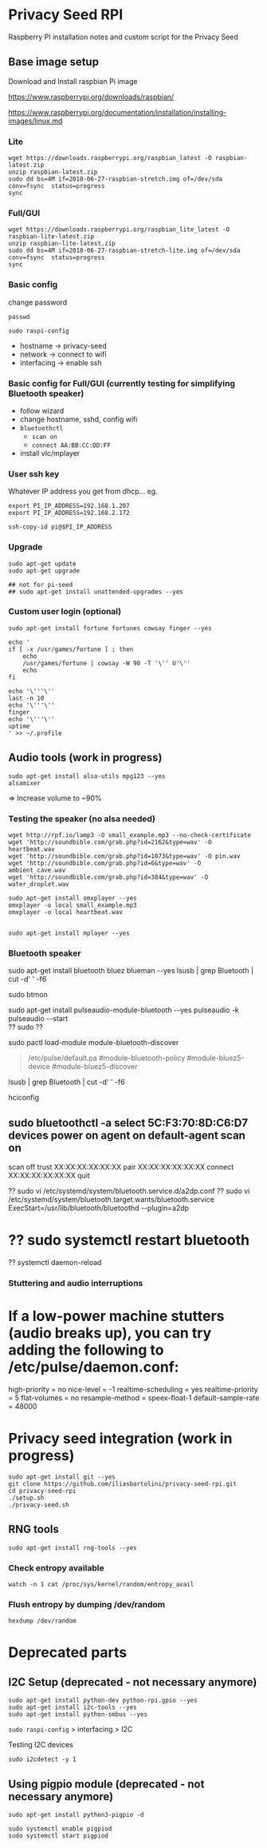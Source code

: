 # Privacy Seed RPI

Raspberry PI installation notes and custom script for the Privacy Seed


## Base image setup

Download and Install raspbian Pi image

https://www.raspberrypi.org/downloads/raspbian/

https://www.raspberrypi.org/documentation/installation/installing-images/linux.md

### Lite
```
wget https://downloads.raspberrypi.org/raspbian_latest -O raspbian-latest.zip
unzip raspbian-latest.zip
sudo dd bs=4M if=2018-06-27-raspbian-stretch.img of=/dev/sda conv=fsync  status=progress
sync
```

### Full/GUI
```
wget https://downloads.raspberrypi.org/raspbian_lite_latest -O raspbian-lite-latest.zip
unzip raspbian-lite-latest.zip
sudo dd bs=4M if=2018-06-27-raspbian-stretch-lite.img of=/dev/sda conv=fsync  status=progress
sync
```

### Basic config

change password
```
passwd
```

```
sudo raspi-config
```
  - hostname -> privacy-seed
  - network -> connect to wifi
  - interfacing -> enable ssh


### Basic config for Full/GUI (currently testing for simplifying Bluetooth speaker)

  - follow wizard
  - change hostname, sshd, config wifi
  - `bluetoothctl`
    - `scan on`
    - `connect AA:BB:CC:DD:FF`
  - install vlc/mplayer


### User ssh key
Whatever IP address you get from dhcp... eg.
```
export PI_IP_ADDRESS=192.168.1.207
export PI_IP_ADDRESS=192.168.2.172

ssh-copy-id pi@$PI_IP_ADDRESS
```

### Upgrade

```
sudo apt-get update
sudo apt-get upgrade

## not for pi-seed
## sudo apt-get install unattended-upgrades --yes
```

### Custom user login (optional)

```
sudo apt-get install fortune fortunes cowsay finger --yes

echo '
if [ -x /usr/games/fortune ] ; then
    echo
    /usr/games/fortune | cowsay -W 90 -T '\'' U'\''
    echo
fi

echo '\'''\''
last -n 10
echo '\'''\''
finger
echo '\'''\''
uptime
' >> ~/.profile
```

## Audio tools (work in progress)

```
sudo apt-get install alsa-utils mpg123 --yes
alsamixer
```
  => Increase volume to ~90%

### Testing the speaker (no alsa needed)

```
wget http://rpf.io/lamp3 -O small_example.mp3 --no-check-certificate
wget 'http://soundbible.com/grab.php?id=2162&type=wav' -O heartbeat.wav
wget 'http://soundbible.com/grab.php?id=1073&type=wav' -O pin.wav
wget 'http://soundbible.com/grab.php?id=6&type=wav' -O ambient_cave.wav
wget 'http://soundbible.com/grab.php?id=384&type=wav' -O water_droplet.wav

sudo apt-get install omxplayer --yes
omxplayer -o local small_example.mp3
omxplayer -o local heartbeat.wav


sudo apt-get install mplayer --yes
```


### Bluetooth speaker

sudo apt-get install bluetooth bluez blueman --yes
lsusb | grep Bluetooth | cut -d' ' -f6

sudo btmon

sudo apt-get install pulseaudio-module-bluetooth --yes
pulseaudio -k
pulseaudio --start  
  ?? sudo ??

sudo pactl load-module module-bluetooth-discover
> /etc/pulse/default.pa
#module-bluetooth-policy
#module-bluez5-device
#module-bluez5-discover

lsusb | grep Bluetooth | cut -d' ' -f6

hciconfig

sudo bluetoothctl -a
select 5C:F3:70:8D:C6:D7
devices
power on
agent on
default-agent
scan on
-
scan off
trust XX:XX:XX:XX:XX:XX
pair XX:XX:XX:XX:XX:XX
connect XX:XX:XX:XX:XX:XX
quit

?? sudo vi /etc/systemd/system/bluetooth.service.d/a2dp.conf
?? sudo vi /etc/systemd/system/bluetooth.target.wants/bluetooth.service
ExecStart=/usr/lib/bluetooth/bluetoothd --plugin=a2dp
# ?? sudo systemctl restart bluetooth
?? systemctl daemon-reload



### Stuttering and audio interruptions
# If a low-power machine stutters (audio breaks up), you can try adding the following to /etc/pulse/daemon.conf:
high-priority = no
nice-level = -1
realtime-scheduling = yes
realtime-priority = 5
flat-volumes = no
resample-method = speex-float-1
default-sample-rate = 48000


# Privacy seed integration (work in progress)

```
sudo apt-get install git --yes
git clone https://github.com/iliasbartolini/privacy-seed-rpi.git
cd privacy-seed-rpi
./setup.sh
./privacy-seed.sh
```

## RNG tools

`sudo apt-get install rng-tools --yes`

### Check entropy available
`watch -n 1 cat /proc/sys/kernel/random/entropy_avail`

### Flush entropy by dumping /dev/random
`hexdump /dev/random`


# Deprecated parts

## I2C Setup (deprecated - not necessary anymore)

```
sudo apt-get install python-dev python-rpi.gpio --yes
sudo apt-get install i2c-tools --yes
sudo apt-get install python-smbus --yes
```
`sudo raspi-config`  > interfacing > I2C

Testing I2C devices

`sudo i2cdetect -y 1`


## Using pigpio module (deprecated - not necessary anymore)

```
sudo apt-get install python3-pigpio -d

sudo systemctl enable pigpiod
sudo systemctl start pigpiod
```
